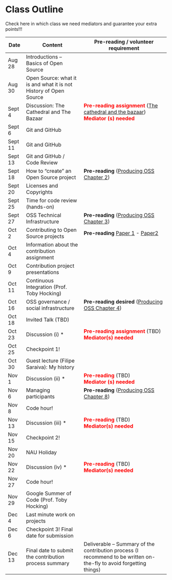 # Class Outline

Check here in which class we need mediators and guarantee your extra points!!!

| Date    | Content                                               | Pre-reading / volunteer requirement                          |
| ------- | ----------------------------------------------------- | ------------------------------------------------------------ |
| Aug 28  | Introductions – Basics of Open Source                 |                                                              |
| Aug 30  | Open Source: what it is and what it is not<br>History of Open Source             |                                                              |
| Sept 4  | Discussion: The Cathedral and The Bazaar              | **<font color="red">Pre-reading assignment</font>** ([The cathedral and the bazaar](http://www.catb.org/esr/writings/cathedral-bazaar/cathedral-bazaar/))<br>**<font color="red">Mediator (s) needed</font>** |
| Sept 6 | Git and GitHub                                        |                                                              |
| Sept 11 | Git and GitHub                           |                                                              |
| Sept 13 | Git and GitHub / Code Review                          |                                                              |
| Sept 18 | How to “create” an Open Source project                | **Pre-reading** ([Producing OSS Chapter 2](https://producingoss.com/en/getting-started.html)) |
| Sept 20 | Licenses and Copyrights                               |                                                              |
| Sept 25 | Time for code review (hands-on)                       |                                                              |
| Sept 27 | OSS Technical Infrastructure                          | **Pre-reading** ([Producing OSS Chapter 3](https://producingoss.com/en/technical-infrastructure.html)) |
| Oct 2   | Contributing to Open Source projects                  | **Pre-reading** [Paper 1](http://www.igor.pro.br/publica/papers/IEEESoft_2018.pdf) - [Paper2](http://www.igor.pro.br/publica/papers/2014SBES.pdf) |
| Oct 4   | Information about the contribution assignment         |                                                              |
| Oct 9   | Contribution project presentations                    |                                                              |
| Oct 11  | Continuous Integration (Prof. Toby Hocking)           |                                                              |
| Oct 16  | OSS governance / social infrastructure                | **Pre-reading desired** ([Producing OSS Chapter 4](https://producingoss.com/en/social-infrastructure.html)) |
| Oct 18  | Invited Talk (TBD)                                    |                                                              |
| Oct 23  | Discussion (i) *                                      | **<font color="red">Pre-reading assignment</font>** (TBD)<br>**<font color="red">Mediator(s) needed</font>** |
| Oct 25  | Checkpoint 1!                                         |                                                              |
| Oct 30  | Guest lecture (Filipe Saraiva): My history            |                                                              |
| Nov 1   | Discussion (ii) *                                     | **<font color="red">Pre-reading </font>** (TBD)<br/>**<font color="red">Mediator (s) needed</font>** |
| Nov 6   | Managing participants                                 | **Pre-reading** ([Producing OSS Chapter 8](https://producingoss.com/en/managing-participants.html)) |
| Nov 8   | Code hour!                                            |                                                              |
| Nov 13  | Discussion (iii) *                                    | **<font color="red">Pre-reading</font>** (TBD)<br/>**<font color="red">Mediator(s) needed</font>** |
| Nov 15  | Checkpoint 2!                                         |                                                              |
| Nov 20  | NAU Holiday                                           |                                                              |
| Nov 22  | Discussion (iv) *                                     | **<font color="red">Pre-reading</font>** (TBD)<br/>**<font color="red">Mediator(s) needed</font>** |
| Nov 27  | Code hour!                                            |                                                              |
| Nov 29  | Google Summer of Code (Prof. Toby Hocking)            |                                                              |
| Dec 4   | Last minute work on projects                          |                                                              |
| Dec 6   | Checkpoint 3! Final date for submission               |                                                              |
| Dec 13  | Final date to submit the contribution process summary | Deliverable – Summary of the contribution process (I recommend to be written on-the-fly to avoid forgetting things) |
